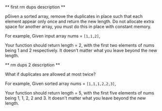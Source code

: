 
** first rm dups description **

pGiven a sorted array, remove the duplicates in place such that each element appear only once and return the new length.
Do not allocate extra space for another array, you must do this in place with constant memory.

For example,
Given input array nums = `[1,1,2]`,

Your function should return length = 2, with the first two elements of nums being 1 and 2 respectively. It doesn't matter what you leave beyond the new length.

** rm dups 2 description **

What if duplicates are allowed at most twice?

For example,
Given sorted array nums = `[1,1,1,2,2,3]`,

Your function should return length = 5, with the first five elements of nums being 1, 1, 2, 2 and 3. It doesn't matter what you leave beyond the new length.